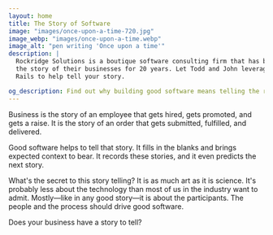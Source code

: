 ```yaml
---
layout: home
title: The Story of Software
image: "images/once-upon-a-time-720.jpg"
image_webp: "images/once-upon-a-time.webp"
image_alt: "pen writing 'Once upon a time'"
description: |
  Rockridge Solutions is a boutique software consulting firm that has been helping clients tell
  the story of their businesses for 20 years. Let Todd and John leverage the power of Ruby on
  Rails to help tell your story.

og_description: Find out why building good software means telling the right story.
---
```


Business is the story of an employee that gets hired, gets promoted, and gets a raise. It is the story 
of an order that gets submitted, fulfilled, and delivered.

Good software helps to tell that story. It fills in the blanks and brings expected context to bear. It
records these stories, and it even predicts the next story.

What's the secret to this story telling? It is as much art as it is science. It's probably less about the
technology than most of us in the industry want to admit. Mostly—like in any good story—it is about the
participants. The people and the process should drive good software.

Does your business have a story to tell?
